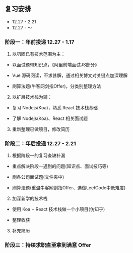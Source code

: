 ## 复习安排

* 12.27 - 2.21
* 12.27 - ～

### 阶段一：年前投递 12.27 - 1.17

1. 以巩固已有技术范围为主：

  * 以面试题带知识点，《阿里前端面试JS部分》

  * Vue 源码阅读，不求甚解，通过相关博文对关键点加深理解

  * 刷算法题(牛客网剑指Offer)，分类别整理方法

2. 以扩展技术栈为辅：

  * 复习 Nodejs(Koa)，熟悉 React 技术栈基础

  * 了解 Nodejs(Koa)、React 相关面试题

3. 重新整理已做项目，修改简历

### 阶段二：年后投递 12.27 - 2.21

1. 根据阶段一的复习查缺补漏

  * 重点解决阶段一遇到的问题(知识点、面试技巧等)

  * 刷各公司面试题(文件夹中)

  * 刷算法题(重温牛客网剑指Offer、选做LeetCode中低难度)

2. 加深新学的技术栈

  * 使用 Koa + React 技术栈做一个小项目(仿知乎)

  * 整理收获

3. 补充简历

### 阶段三：持续求职直至拿到满意 Offer